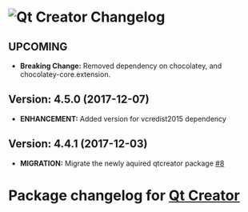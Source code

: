 # ![Qt Creator Changelog](https://img.shields.io/badge/Qt%20Creator-Package%20Changelog-blue.svg?style=for-the-badge)

## UPCOMING
- **Breaking Change:** Removed dependency on chocolatey, and chocolatey-core.extension.

## Version: 4.5.0 (2017-12-07)
- **ENHANCEMENT:** Added version for vcredist2015 dependency

## Version: 4.4.1 (2017-12-03)
- **MIGRATION:** Migrate the newly aquired qtcreator package [#8](https://github.com/AdmiringWorm/chocolatey-packages/issues/8)

# Package changelog for [Qt Creator](https://chocolatey.org/packages/qtcreator)

